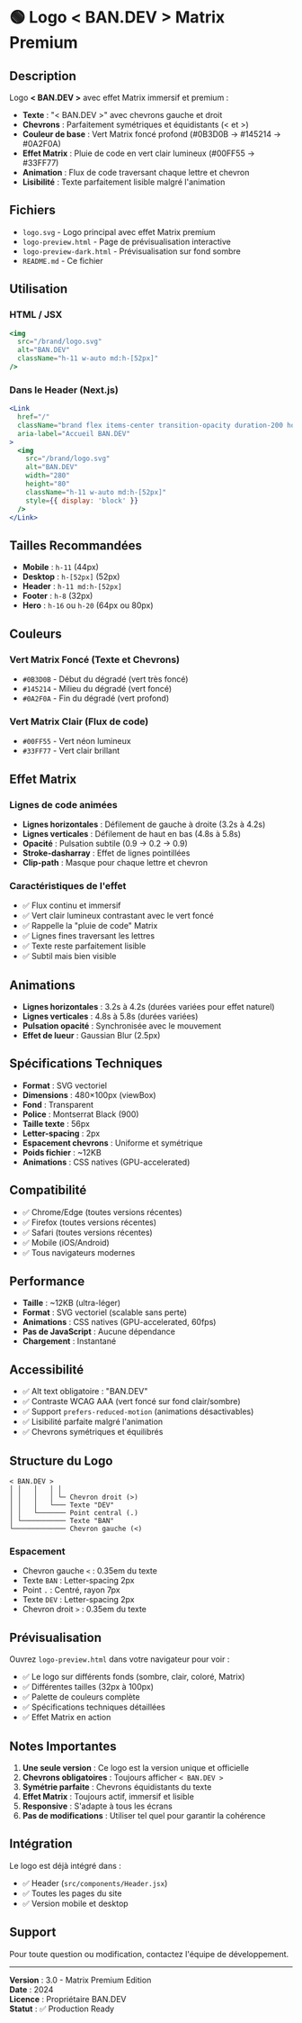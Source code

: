 # 🟢 Logo < BAN.DEV > Matrix Premium

## Description

Logo **< BAN.DEV >** avec effet Matrix immersif et premium :
- **Texte** : "< BAN.DEV >" avec chevrons gauche et droit
- **Chevrons** : Parfaitement symétriques et équidistants (< et >)
- **Couleur de base** : Vert Matrix foncé profond (#0B3D0B → #145214 → #0A2F0A)
- **Effet Matrix** : Pluie de code en vert clair lumineux (#00FF55 → #33FF77)
- **Animation** : Flux de code traversant chaque lettre et chevron
- **Lisibilité** : Texte parfaitement lisible malgré l'animation

## Fichiers

- `logo.svg` - Logo principal avec effet Matrix premium
- `logo-preview.html` - Page de prévisualisation interactive
- `logo-preview-dark.html` - Prévisualisation sur fond sombre
- `README.md` - Ce fichier

## Utilisation

### HTML / JSX
```jsx
<img 
  src="/brand/logo.svg" 
  alt="BAN.DEV" 
  className="h-11 w-auto md:h-[52px]"
/>
```

### Dans le Header (Next.js)
```jsx
<Link
  href="/"
  className="brand flex items-center transition-opacity duration-200 hover:opacity-90"
  aria-label="Accueil BAN.DEV"
>
  <img
    src="/brand/logo.svg"
    alt="BAN.DEV"
    width="280"
    height="80"
    className="h-11 w-auto md:h-[52px]"
    style={{ display: 'block' }}
  />
</Link>
```

## Tailles Recommandées

- **Mobile** : `h-11` (44px)
- **Desktop** : `h-[52px]` (52px)
- **Header** : `h-11 md:h-[52px]`
- **Footer** : `h-8` (32px)
- **Hero** : `h-16` ou `h-20` (64px ou 80px)

## Couleurs

### Vert Matrix Foncé (Texte et Chevrons)
- `#0B3D0B` - Début du dégradé (vert très foncé)
- `#145214` - Milieu du dégradé (vert foncé)
- `#0A2F0A` - Fin du dégradé (vert profond)

### Vert Matrix Clair (Flux de code)
- `#00FF55` - Vert néon lumineux
- `#33FF77` - Vert clair brillant

## Effet Matrix

### Lignes de code animées
- **Lignes horizontales** : Défilement de gauche à droite (3.2s à 4.2s)
- **Lignes verticales** : Défilement de haut en bas (4.8s à 5.8s)
- **Opacité** : Pulsation subtile (0.9 → 0.2 → 0.9)
- **Stroke-dasharray** : Effet de lignes pointillées
- **Clip-path** : Masque pour chaque lettre et chevron

### Caractéristiques de l'effet
- ✅ Flux continu et immersif
- ✅ Vert clair lumineux contrastant avec le vert foncé
- ✅ Rappelle la "pluie de code" Matrix
- ✅ Lignes fines traversant les lettres
- ✅ Texte reste parfaitement lisible
- ✅ Subtil mais bien visible

## Animations

- **Lignes horizontales** : 3.2s à 4.2s (durées variées pour effet naturel)
- **Lignes verticales** : 4.8s à 5.8s (durées variées)
- **Pulsation opacité** : Synchronisée avec le mouvement
- **Effet de lueur** : Gaussian Blur (2.5px)

## Spécifications Techniques

- **Format** : SVG vectoriel
- **Dimensions** : 480×100px (viewBox)
- **Fond** : Transparent
- **Police** : Montserrat Black (900)
- **Taille texte** : 56px
- **Letter-spacing** : 2px
- **Espacement chevrons** : Uniforme et symétrique
- **Poids fichier** : ~12KB
- **Animations** : CSS natives (GPU-accelerated)

## Compatibilité

- ✅ Chrome/Edge (toutes versions récentes)
- ✅ Firefox (toutes versions récentes)
- ✅ Safari (toutes versions récentes)
- ✅ Mobile (iOS/Android)
- ✅ Tous navigateurs modernes

## Performance

- **Taille** : ~12KB (ultra-léger)
- **Format** : SVG vectoriel (scalable sans perte)
- **Animations** : CSS natives (GPU-accelerated, 60fps)
- **Pas de JavaScript** : Aucune dépendance
- **Chargement** : Instantané

## Accessibilité

- ✅ Alt text obligatoire : "BAN.DEV"
- ✅ Contraste WCAG AAA (vert foncé sur fond clair/sombre)
- ✅ Support `prefers-reduced-motion` (animations désactivables)
- ✅ Lisibilité parfaite malgré l'animation
- ✅ Chevrons symétriques et équilibrés

## Structure du Logo

```
< BAN.DEV >
│ │   │   │ │
│ │   │   │ └─ Chevron droit (>)
│ │   │   └─── Texte "DEV"
│ │   └─────── Point central (.)
│ └─────────── Texte "BAN"
└───────────── Chevron gauche (<)
```

### Espacement
- Chevron gauche `<` : 0.35em du texte
- Texte `BAN` : Letter-spacing 2px
- Point `.` : Centré, rayon 7px
- Texte `DEV` : Letter-spacing 2px
- Chevron droit `>` : 0.35em du texte

## Prévisualisation

Ouvrez `logo-preview.html` dans votre navigateur pour voir :
- ✅ Le logo sur différents fonds (sombre, clair, coloré, Matrix)
- ✅ Différentes tailles (32px à 100px)
- ✅ Palette de couleurs complète
- ✅ Spécifications techniques détaillées
- ✅ Effet Matrix en action

## Notes Importantes

1. **Une seule version** : Ce logo est la version unique et officielle
2. **Chevrons obligatoires** : Toujours afficher `< BAN.DEV >`
3. **Symétrie parfaite** : Chevrons équidistants du texte
4. **Effet Matrix** : Toujours actif, immersif et lisible
5. **Responsive** : S'adapte à tous les écrans
6. **Pas de modifications** : Utiliser tel quel pour garantir la cohérence

## Intégration

Le logo est déjà intégré dans :
- ✅ Header (`src/components/Header.jsx`)
- ✅ Toutes les pages du site
- ✅ Version mobile et desktop

## Support

Pour toute question ou modification, contactez l'équipe de développement.

---

**Version** : 3.0 - Matrix Premium Edition  
**Date** : 2024  
**Licence** : Propriétaire BAN.DEV  
**Statut** : ✅ Production Ready